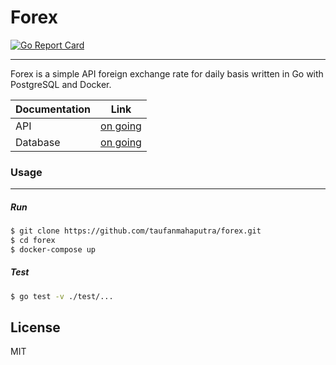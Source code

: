 # Forex
[![Go Report Card](https://goreportcard.com/badge/github.com/taufanmahaputra/forex)](https://goreportcard.com/report/github.com/taufanmahaputra/forex)

---
Forex is a simple API foreign exchange rate for daily basis written in Go with PostgreSQL and Docker.

| Documentation | Link |
| ------ | ------ |
| API | [on going][api] |
| Database | [on going][db] |

### Usage
---
#####  Run
```sh
$ git clone https://github.com/taufanmahaputra/forex.git
$ cd forex
$ docker-compose up
```
##### Test
```sh
$ go test -v ./test/...
```

License
----

MIT

   [api]: <>
   [db]: <>
   
